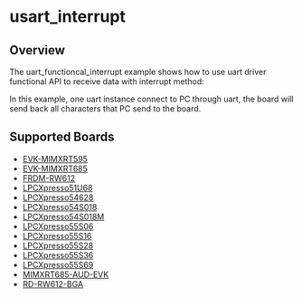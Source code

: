 # usart_interrupt

## Overview
The uart_functioncal_interrupt example shows how to use uart driver functional
API to receive data with interrupt method:

In this example, one uart instance connect to PC through uart, the board will
send back all characters that PC send to the board.

## Supported Boards
- [EVK-MIMXRT595](../../../../_boards/evkmimxrt595/driver_examples/usart/interrupt/example_board_readme.md)
- [EVK-MIMXRT685](../../../../_boards/evkmimxrt685/driver_examples/usart/interrupt/example_board_readme.md)
- [FRDM-RW612](../../../../_boards/frdmrw612/driver_examples/usart/interrupt/example_board_readme.md)
- [LPCXpresso51U68](../../../../_boards/lpcxpresso51u68/driver_examples/usart/interrupt/example_board_readme.md)
- [LPCXpresso54628](../../../../_boards/lpcxpresso54628/driver_examples/usart/interrupt/example_board_readme.md)
- [LPCXpresso54S018](../../../../_boards/lpcxpresso54s018/driver_examples/usart/interrupt/example_board_readme.md)
- [LPCXpresso54S018M](../../../../_boards/lpcxpresso54s018m/driver_examples/usart/interrupt/example_board_readme.md)
- [LPCXpresso55S06](../../../../_boards/lpcxpresso55s06/driver_examples/usart/interrupt/example_board_readme.md)
- [LPCXpresso55S16](../../../../_boards/lpcxpresso55s16/driver_examples/usart/interrupt/example_board_readme.md)
- [LPCXpresso55S28](../../../../_boards/lpcxpresso55s28/driver_examples/usart/interrupt/example_board_readme.md)
- [LPCXpresso55S36](../../../../_boards/lpcxpresso55s36/driver_examples/usart/interrupt/example_board_readme.md)
- [LPCXpresso55S69](../../../../_boards/lpcxpresso55s69/driver_examples/usart/interrupt/example_board_readme.md)
- [MIMXRT685-AUD-EVK](../../../../_boards/mimxrt685audevk/driver_examples/usart/interrupt/example_board_readme.md)
- [RD-RW612-BGA](../../../../_boards/rdrw612bga/driver_examples/usart/interrupt/example_board_readme.md)
